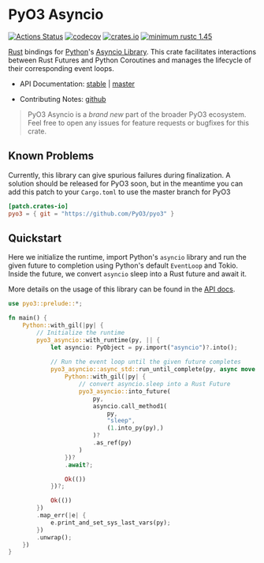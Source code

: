 # PyO3 Asyncio

[![Actions Status](https://github.com/awestlake87/pyo3-asyncio/workflows/CI/badge.svg)](https://github.com/awestlake87/pyo3-asyncio/actions)
[![codecov](https://codecov.io/gh/awestlake87/pyo3-asyncio/branch/master/graph/badge.svg)](https://codecov.io/gh/awestlake87/pyo3-asyncio)
[![crates.io](http://meritbadge.herokuapp.com/pyo3-asyncio)](https://crates.io/crates/pyo3-asyncio)
[![minimum rustc 1.45](https://img.shields.io/badge/rustc-1.45+-blue.svg)](https://rust-lang.github.io/rfcs/2495-min-rust-version.html)

[Rust](http://www.rust-lang.org/) bindings for [Python](https://www.python.org/)'s [Asyncio Library](https://docs.python.org/3/library/asyncio.html). This crate facilitates interactions between Rust Futures and Python Coroutines and manages the lifecycle of their corresponding event loops.

* API Documentation: [stable](https://docs.rs/pyo3-asyncio/) | [master](https://awestlake87.github.io/pyo3-asyncio/master/doc)

* Contributing Notes: [github](https://github.com/awestlake87/pyo3-asyncio/blob/master/Contributing.md)

> PyO3 Asyncio is a _brand new_ part of the broader PyO3 ecosystem. Feel free to open any issues for feature requests or bugfixes for this crate.

## Known Problems

Currently, this library can give spurious failures during finalization. A solution should be released for PyO3 soon, but in the meantime you can add this patch to your `Cargo.toml` to use the master branch for PyO3

```toml
[patch.crates-io]
pyo3 = { git = "https://github.com/PyO3/pyo3" }
```

## Quickstart

Here we initialize the runtime, import Python's `asyncio` library and run the given future to completion using Python's default `EventLoop` and Tokio. Inside the future, we convert `asyncio` sleep into a Rust future and await it.

More details on the usage of this library can be found in the [API docs](https://awestlake87.github.io/pyo3-asyncio/master/doc).

```rust no_run
use pyo3::prelude::*;

fn main() {
    Python::with_gil(|py| {
        // Initialize the runtime
        pyo3_asyncio::with_runtime(py, || {
            let asyncio: PyObject = py.import("asyncio")?.into();
            
            // Run the event loop until the given future completes
            pyo3_asyncio::async_std::run_until_complete(py, async move {
                Python::with_gil(|py| {
                    // convert asyncio.sleep into a Rust Future
                    pyo3_asyncio::into_future(
                        py, 
                        asyncio.call_method1(
                            py, 
                            "sleep", 
                            (1.into_py(py),)
                        )?
                        .as_ref(py)
                    )
                })?
                .await?;

                Ok(())
            })?;

            Ok(())
        })
        .map_err(|e| {
            e.print_and_set_sys_last_vars(py);  
        })
        .unwrap();
    })
}
```